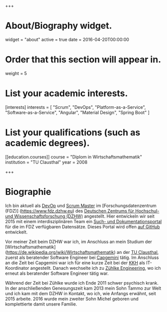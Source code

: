 +++
# About/Biography widget.
widget = "about"
active = true
date = 2016-04-20T00:00:00

# Order that this section will appear in.
weight = 5

# List your academic interests.
[interests]
  interests = [
    "Scrum",
    "DevOps",
    "Platform-as-a-Service",
    "Software-as-a-Service",
    "Angular",
    "Material Design",
    "Spring Boot"
  ]

# List your qualifications (such as academic degrees).
[[education.courses]]
  course = "Diplom in Wirtschaftsmathematik"
  institution = "TU Clausthal"
  year = 2008

+++

# Biographie

Ich bin aktuell als [DevOp](https://de.wikipedia.org/wiki/DevOps) und [Scrum Master](https://www.scrumguides.org/scrum-guide.html#team-sm) im [Forschungsdatenzentrum (FDZ)] (https://www.fdz.dzhw.eu) des [Deutschen Zentrums für Hochschul- und Wissenschaftsforschung (DZHW)](https://www.dzhw.eu) angestellt. Hier entwickeln wir seit 2015 mit einem interdisziplinären Team ein [Such- und Dokumentationsportal](https://metadata.fdz.dzhw.eu) für die im FDZ verfügbaren Datensätze. Dieses Portal wird offen [auf GitHub](https://github.com/dzhw/metadatamanagement) entwickelt.

Vor meiner Zeit beim DZHW war ich, im Anschluss an mein Studium der [Wirtschaftsmathematik] (https://de.wikipedia.org/wiki/Wirtschaftsmathematik) an der [TU Clausthal](https://www.tu-clausthal.de/), zuerst als beratender Software Engineer bei [Capgemini](https://de.wikipedia.org/wiki/Capgemini) tätig. Im Anschluss an die Zeit bei Capgemini war ich für eine kurze Zeit bei der [KKH](https://www.kkh.de/ueber-uns) als IT-Koordinator angestellt. Danach wechselte ich zu [Zühlke Engineering](https://www.zuehlke.com/de/de/), wo ich erneut als beratender Software Engineer tätig war.

Während der Zeit bei Zühlke wurde ich Ende 2011 schwer psychisch krank. In der anschließenden Genesungszeit kam 2013 mein Sohn Tammo zur Welt und ich kam mit dem DZHW in Kontakt, wo ich, wie Anfangs erwähnt, seit 2015 arbeite. 2016 wurde mein zweiter Sohn Michel geboren und komplettierte damit unsere Familie.

